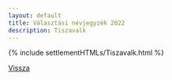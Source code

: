```yaml
---
layout: default
title: Választási névjegyzék 2022
description: Tiszavalk
---
```


{% include settlementHTMLs/Tiszavalk.html %}

[Vissza](./)